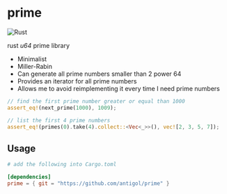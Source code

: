 # prime
![Rust](https://github.com/mariogeiger/prime/workflows/Rust/badge.svg?branch=master)

rust *u64* prime library

- Minimalist
- Miller-Rabin
- Can generate all prime numbers smaller than 2 power 64
- Provides an iterator for all prime numbers
- Allows me to avoid reimplementing it every time I need prime numbers

```rust
// find the first prime number greater or equal than 1000
assert_eq!(next_prime(1000), 1009);

// list the first 4 prime numbers
assert_eq!(primes(0).take(4).collect::<Vec<_>>(), vec![2, 3, 5, 7]);
```

## Usage

```toml
# add the following into Cargo.toml 

[dependencies]
prime = { git = "https://github.com/antigol/prime" }
```
